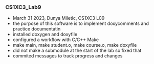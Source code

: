 ### CS1XC3_Lab9
* March 31 2023, Dunya Miletic, CS1XC3 L09
* the purpose of this software is to implement doxycomments and practice documentatin
* installed doxygen and doxyfile
* configured a workflow with C/C++ Make
* make main, make student.o, make course.o, make doxyfile
* did not make a submodule at the start of the lab so fixed that
* commited messages to track progress and changes

